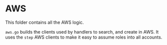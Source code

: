 # AWS

This folder contains all the AWS logic.

`aws.go` builds the clients used by handlers to search, and create in AWS. It uses the `step` AWS clients to make it easy to assume roles into all accounts.
